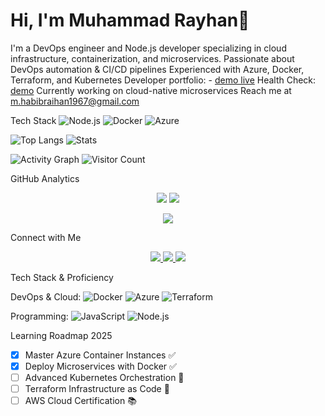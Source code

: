 # Hi, I'm Muhammad Rayhan👋
I'm a DevOps engineer and Node.js developer specializing in cloud infrastructure, containerization, and microservices.
Passionate about DevOps automation & CI/CD pipelines
Experienced with Azure, Docker, Terraform, and Kubernetes
Developer portfolio: - [demo live](`http://userservice-demo-0xray.eastus.azurecontainer.io:3001`)
Health Check: [demo](`http://userservice-demo-0xray.eastus.azurecontainer.io:3001/health`)
Currently working on cloud-native microservices
Reach me at [m.habibraihan1967@gmail.com](m.habibraihan1967@gmail.com)

Tech Stack
![Node.js](https://img.shields.io/badge/-Node.js-339933?style=flat&logo=node.js&logoColor=white)
![Docker](https://img.shields.io/badge/-Docker-2496ED?style=flat&logo=docker&logoColor=white)
![Azure](https://img.shields.io/badge/-Azure-0078D4?style=flat&logo=microsoft-azure&logoColor=white)

![Top Langs](https://github-readme-stats.vercel.app/api/top-langs/?username=Rayhan1967&layout=compact)
![Stats](https://github-readme-stats.vercel.app/api?username=Rayhan1967&show_icons=true)


![Activity Graph](https://github-readme-activity-graph.vercel.app/graph?username=Rayhan1967&theme=dracula)
![Visitor Count](https://komarev.com/ghpvc/?username=Rayhan1967&color=brightgreen)

GitHub Analytics
<p align="center">
  <img src="https://github-readme-stats.vercel.app/api?username=Rayhan1967&show_icons=true&theme=radical" />
  <img src="https://github-readme-streak-stats.herokuapp.com/?user=rayhan1967&theme=radical" />
</p>

<p align="center">
  <img src="https://github-readme-stats.vercel.app/api/top-langs/?username=rayhan1967&layout=compact&theme=radical" />
</p>
Connect with Me
<p align="center">
  <a href="(https://www.linkedin.com/in/habib-raihan-206622383/)">
    <img src="https://img.shields.io/badge/-LinkedIn-0077B5?style=for-the-badge&logo=linkedin&logoColor=white"/>
  </a>
  <a href="mailto:your@email.com">
    <img src="https://img.shields.io/badge/-Email-D14836?style=for-the-badge&logo=gmail&logoColor=white"/>
  </a>
  <a href="https://yourportfolio.com">
    <img src="https://img.shields.io/badge/-Portfolio-FF5722?style=for-the-badge&logo=google-chrome&logoColor=white"/>
  </a>
</p>
Tech Stack & Proficiency

DevOps & Cloud:
![Docker](https://img.shields.io/badge/Docker-90%25-blue?style=flat-square&logo=docker)
![Azure](https://img.shields.io/badge/Azure-85%25-blue?style=flat-square&logo=microsoft-azure)
![Terraform](https://img.shields.io/badge/Terraform-80%25-purple?style=flat-square&logo=terraform)

Programming:
![JavaScript](https://img.shields.io/badge/JavaScript-90%25-yellow?style=flat-square&logo=javascript)
![Node.js](https://img.shields.io/badge/Node.js-85%25-green?style=flat-square&logo=node.js)

Learning Roadmap 2025
- [x] Master Azure Container Instances ✅
- [x] Deploy Microservices with Docker ✅
- [ ] Advanced Kubernetes Orchestration 🔄
- [ ] Terraform Infrastructure as Code 📅
- [ ] AWS Cloud Certification 📚
